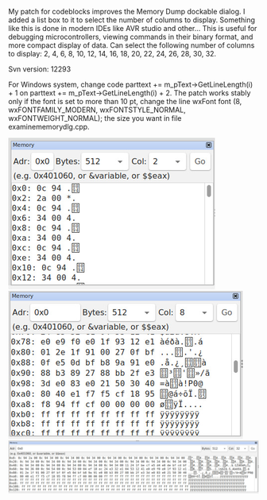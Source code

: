My patch for codeblocks improves the Memory Dump dockable dialog.
I added a list box to it to select the number of columns to display.
Something like this is done in modern IDEs like AVR studio and other...
This is useful for debugging microcontrollers, viewing commands in 
their binary format, and more compact display of data.
Can select the following number of columns to display: 
2, 4, 6, 8, 10, 12, 14, 16, 18, 20, 22, 24, 26, 28, 30, 32.

Svn version: 12293

For Windows system, change code parttext += m_pText->GetLineLength(i) + 1  on  parttext += m_pText->GetLineLength(i) + 2.
The patch works stably only if the font is set to more than 10 pt, change the line wxFont font (8, wxFONTFAMILY_MODERN, wxFONTSTYLE_NORMAL, wxFONTWEIGHT_NORMAL); the size you want in file examinememorydlg.cpp.

![Screenshot](/img/1.jpg)![Screenshot](/img/2.jpg)
![Screenshot](/img/3.jpg)
